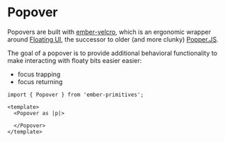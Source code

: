 # Popover

Popovers are built with [ember-velcro][gh-e-velcro], which is an ergonomic wrapper around [Floating UI][docs-floating], the successor to older (and more clunky) [Popper.JS][docs-popper]. 

The goal of a popover is to provide additional behavioral functionality to make interacting with floaty bits easier easier:
- focus trapping
- focus returning 

[gh-e-velcro]: https://github.com/CrowdStrike/ember-velcro
[docs-floating]: https://floating-ui.com/
[docs-popper]: https://popper.js.org/


```gjs live preview
import { Popover } from 'ember-primitives';

<template>
  <Popover as |p|>

  </Popover>
</template>
```

